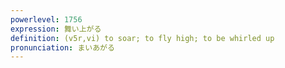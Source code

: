 ```yaml
---
powerlevel: 1756
expression: 舞い上がる
definition: (v5r,vi) to soar; to fly high; to be whirled up
pronunciation: まいあがる
---
```

